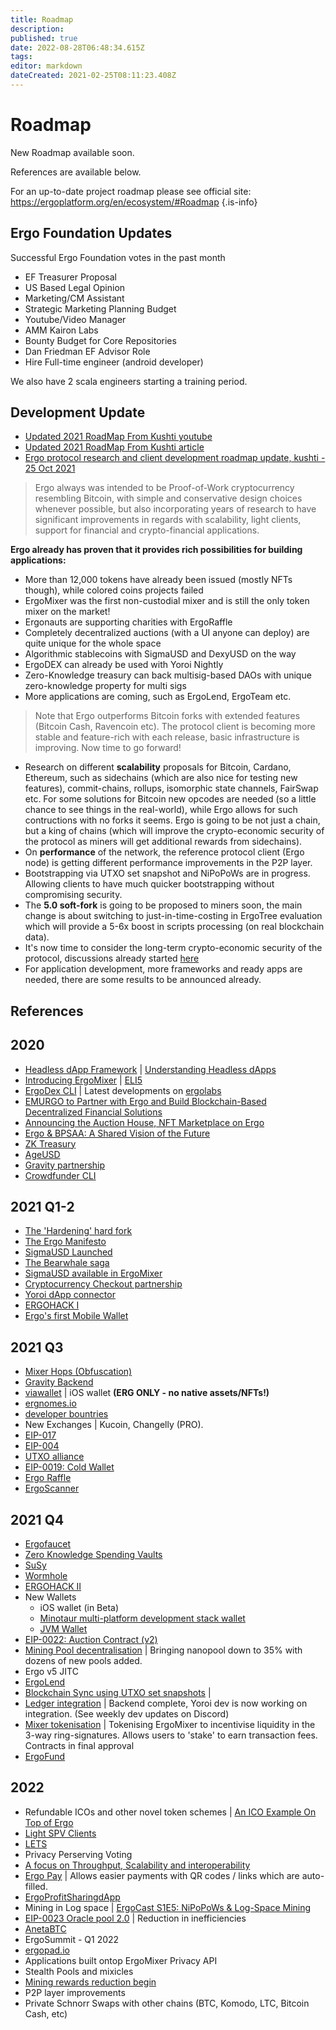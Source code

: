```yaml
---
title: Roadmap
description: 
published: true
date: 2022-08-28T06:48:34.615Z
tags: 
editor: markdown
dateCreated: 2021-02-25T08:11:23.408Z
---
```


# Roadmap

New Roadmap available soon.

References are available below.

For an up-to-date project roadmap please see official site: https://ergoplatform.org/en/ecosystem/#Roadmap
{.is-info}

## Ergo Foundation Updates

Successful Ergo Foundation votes in the past month
- EF Treasurer Proposal
- US Based Legal Opinion
- Marketing/CM Assistant
- Strategic Marketing Planning Budget
- Youtube/Video Manager
- AMM Kairon Labs
- Bounty Budget for Core Repositories
- Dan Friedman EF Advisor Role
- Hire Full-time engineer (android developer) 

We also have 2 scala engineers starting a training period.


## Development Update
- [Updated 2021 RoadMap From Kushti youtube](https://www.youtube.com/watch?v=QCMpVRVrHqI&t=128s)
- [Updated 2021 RoadMap From Kushti article](https://ergoplatform.org/en/blog/2021-07-13-updated-2021-roadmap-from-kushti/)
- [Ergo protocol research and client development roadmap update, kushti - 25 Oct 2021](https://www.reddit.com/r/ergonauts/comments/qfjhw4/ergo_protocol_research_and_client_development/) 
> Ergo always was intended to be Proof-of-Work cryptocurrency resembling Bitcoin, with simple and conservative design choices whenever possible, but also incorporating years of research to have significant improvements in regards with scalability, light clients, support for financial and crypto-financial applications. 

**Ergo already has proven that it provides rich possibilities for building applications:**

* More than 12,000 tokens have already been issued (mostly NFTs though), while colored coins projects failed
* ErgoMixer was the first non-custodial mixer and is still the only token mixer on the market!
* Ergonauts are supporting charities with ErgoRaffle
* Completely decentralized auctions (with a UI anyone can deploy) are quite unique for the whole space
* Algorithmic stablecoins with SigmaUSD and DexyUSD on the way
* ErgoDEX can already be used with Yoroi Nightly
* Zero-Knowledge treasury can back multisig-based DAOs with unique zero-knowledge property for multi sigs
* More applications are coming, such as ErgoLend, ErgoTeam etc. 

> Note that Ergo outperforms Bitcoin forks with extended features (Bitcoin Cash, Ravencoin etc). The protocol client is becoming more stable and feature-rich with each release, basic infrastructure is improving.  Now time to go forward! 

 * Research on different **scalability** proposals for Bitcoin, Cardano, Ethereum, such as sidechains (which are also nice for testing new features), commit-chains, rollups, isomorphic state channels, FairSwap etc. For some solutions for Bitcoin new opcodes are needed (so a little chance to see things in the real-world), while Ergo allows for such contructions with no forks it seems. Ergo is going to be not just a chain, but a king of chains (which will improve the crypto-economic security of the protocol as miners will get additional rewards from sidechains). 
 * On **performance** of the network, the reference protocol client (Ergo node) is getting different performance improvements in the P2P layer.
 * Bootstrapping via UTXO set snapshot and NiPoPoWs are in progress. Allowing clients to have much quicker bootstrapping without compromising security.
 * The **5.0 soft-fork** is going to be proposed to miners soon, the main change is about switching to just-in-time-costing in ErgoTree evaluation which will provide a  5-6x boost in scripts processing (on real blockchain data).
 * It's now time to consider the long-term crypto-economic security of the protocol, discussions already started [here](https://www.ergoforum.org/t/ergo-emission-details-retargeting-via-a-soft-fork/2778/7)
 * For application development, more frameworks and ready apps are needed, there are some results to be announced already.




## References

## 2020
- [Headless dApp Framework](https://ergoplatform.org/en/blog/2020-12-08-ergo-headless-dapp-framework-now-available/) | [Understanding Headless dApps](https://www.youtube.com/watch?v=temmjyKpsEU)
- [Introducing ErgoMixer](https://ergoplatform.org/en/blog/2020_03_20_ergo_mixer/) | [ELI5](https://ergoplatform.org/en/blog/2021-05-12-ergomixer/)
- [ErgoDex CLI](https://github.com/ergoplatform/ergo-dex) | Latest developments on [ergolabs](https://github.com/ergolabs)
- [EMURGO to Partner with Ergo and Build Blockchain-Based Decentralized Financial Solutions](https://emurgo.io/en/blog/emurgo-to-partner-with-ergo-and-build-blockchain-based-decentralized-financial-solutions)
- [Announcing the Auction House, NFT Marketplace on Ergo](https://ergoplatform.org/en/blog/2020-10-16-announcing-the-auction-house-nft-marketplace-on-ergo/)
- [Ergo & BPSAA: A Shared Vision of the Future](https://ergoplatform.org/en/blog/2021-07-28-ergo-bpsaa-a-shared-vision-of-the-future/)
- [ZK Treasury](https://ergoplatform.org/en/blog/2020-09-04-announcing-the-zk-treasury-on-ergo/)
- [AgeUSD](https://ergoplatform.org/en/blog/2021-02-05-building-ergo-how-the-ageusd-stablecoin-works/)
- [Gravity partnership](https://medium.com/wavesprotocol/waves-partners-with-ergo-to-foster-interoperability-solutions-via-gravity-e184bca91d71)
- [Crowdfunder CLI](https://ergoplatform.org/en/blog/2019_09_06_crowdfund/)

## 2021 Q1-2

- [The 'Hardening' hard fork](https://www.ergoforum.org/t/hardening-hard-fork-post-mortem/599)
- [The Ergo Manifesto](https://ergoplatform.org/en/blog/2021-04-26-the-ergo-manifesto/)
- [SigmaUSD Launched](https://ergoplatform.org/en/blog/2021_02_26-sigmausd-released/)
- [The Bearwhale saga](https://ergoplatform.org/en/blog/2021-05-13-bearwhale-saga/)
- [SigmaUSD available in ErgoMixer](https://twitter.com/ergoplatformorg/status/1378985675823976461)
- [Cryptocurrency Checkout partnership](https://twitter.com/crypto_checkout/status/1389972682561638409?s=20)
- [Yoroi dApp connector](https://emurgo.io/blog/emurgo-is-thrilled-to-announce-the-yoroi-dapp-connector)
- [ERGOHACK I](https://ergoplatform.org/en/blog/2021-06-19-ergohack/)
- [Ergo's first Mobile Wallet](https://ergoplatform.org/en/blog/2021-07-29-ergo-for-android-released/)

## 2021 Q3
- [Mixer Hops (Obfuscation)](https://ergoplatform.org/en/blog/2021-07-16-ergoutils-a-how-to-guide/)
- [Gravity Backend](https://github.com/ErgoGravity)
- [viawallet](https://twitter.com/ergoplatformorg/status/1434924605949550602) | iOS wallet **(ERG ONLY - no native assets/NFTs!)**
- [ergnomes.io](https://ergnomes.io/)
- [developer bountries](https://ergoplatform.org/en/blog/2021-07-01-grow-ergo/)
- New Exchanges | Kucoin, Changelly (PRO).
- [EIP-017](https://github.com/ergoplatform/eips/blob/master/eip-0017.md)
- [EIP-004](https://github.com/ergoplatform/eips/blob/master/eip-0004.md)
- [UTXO alliance](https://ergoplatform.org/en/blog/2021-09-26-the-utxo-alliance/)
- [EIP-0019: Cold Wallet](https://github.com/ergoplatform/eips/pull/36)
- [Ergo Raffle](https://ergoplatform.org/en/blog/2021-09-02-ergo-raffle/)
- [ErgoScanner](https://github.com/ergoplatform/scanner/)

## 2021 Q4
- [Ergofaucet](https://ergofaucet.org/)
- [Zero Knowledge Spending Vaults]()
- [SuSy](https://ergoplatform.org/en/blog/2021-08-16-ergo-graviton-partnership/)
- [Wormhole](https://wormholebridge.com/#/)
- [ERGOHACK II](https://ergoplatform.org/en/blog/2021-09-07-ergohack-ii/)
- New Wallets
	- iOS wallet (in Beta)
	- [Minotaur multi-platform development stack wallet](https://www.ergoforum.org/t/multi-platform-development-stack/2874)
  - [JVM Wallet](https://t.me/ChatJavaErgoWallet)
- [EIP-0022: Auction Contract (v2)](https://github.com/ergoplatform/eips/pull/39)
- [Mining Pool decentralisation](https://miningpoolstats.stream/ergo) | Bringing nanopool down to 35% with dozens of new pools added. 
- Ergo v5 JITC
- [ErgoLend](https://www.ergolend.org/#)
- [Blockchain Sync using UTXO set snapshots]() | 
- [Ledger integration]() | Backend complete, Yoroi dev is now working on integration. (See weekly dev updates on Discord)
- [Mixer tokenisation](https://www.ergoforum.org/t/a-solution-for-staking/1057) | Tokenising ErgoMixer to incentivise liquidity in the 3-way ring-signatures. Allows users to 'stake' to earn transaction fees. Contracts in final approval
- [ErgoFund](https://ergoplatform.org/en/blog/2019_09_06_crowdfund/)

## 2022

- Refundable ICOs and other novel token schemes | [An ICO Example On Top of Ergo](https://ergoplatform.org/en/blog/2019_04_10-ico-example/)
- [Light SPV Clients](https://ergoplatform.org/en/blog/2020_05_08_lite_full_nodes/)
- [LETS](https://ergoplatform.org/en/blog/2021-07-01-lets-start-the-discussion/)
- Privacy Perserving Voting
- [A focus on Throughput, Scalability and interoperability](https://ergoplatform.org/en/blog/2021-07-13-updated-2021-roadmap-from-kushti/)
- [Ergo Pay](https://github.com/ergoplatform/eips/pull/37) | Allows easier payments with QR codes / links which are auto-filled. 
- [ErgoProfitSharingdApp](https://github.com/mhssamadani/ErgoProfitSharingDapp)
- Mining in Log space | [ErgoCast S1E5: NiPoPoWs & Log-Space Mining
](https://www.youtube.com/watch?v=OUjxar1WCmo)
- [EIP-0023 Oracle pool 2.0](https://github.com/ergoplatform/eips/pull/41) | Reduction in inefficiencies
- [AnetaBTC](https://twitter.com/AnetaBTC)
- ErgoSummit - Q1 2022
- [ergopad.io](https://ergopad.io)
- Applications built ontop ErgoMixer Privacy API
- Stealth Pools and mixicles
- [Mining rewards reduction begin](https://docs.google.com/spreadsheets/d/1c8fa4Qalf49WbdStwNaexLa4qOybwgvDBDiyzrIH9D4/edit#gid=0)
- P2P layer improvements 
- Private Schnorr Swaps with other chains (BTC, Komodo, LTC, Bitcoin Cash, etc)